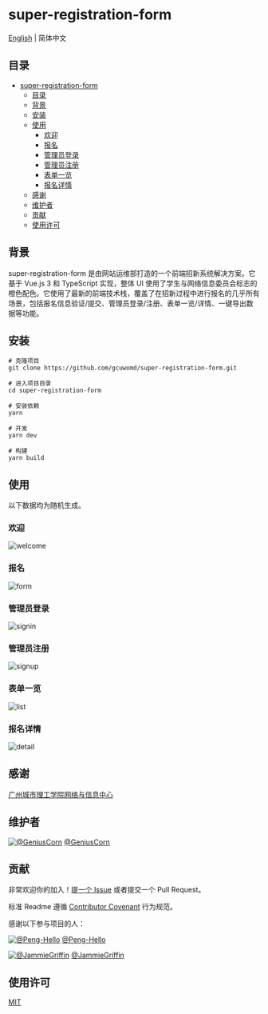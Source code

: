 # super-registration-form

[English](README.md) | 简体中文

## 目录

-   [super-registration-form](#super-registration-form)
    -   [目录](#目录)
    -   [背景](#背景)
    -   [安装](#安装)
    -   [使用](#使用)
        -   [欢迎](#欢迎)
        -   [报名](#报名)
        -   [管理员登录](#管理员登录)
        -   [管理员注册](#管理员注册)
        -   [表单一览](#表单一览)
        -   [报名详情](#报名详情)
    -   [感谢](#感谢)
    -   [维护者](#维护者)
    -   [贡献](#贡献)
    -   [使用许可](#使用许可)

## 背景

super-registration-form 是由网站运维部打造的一个前端招新系统解决方案。它基于 Vue.js 3 和 TypeScript 实现，整体 UI 使用了学生与网络信息委员会标志的橙色配色。它使用了最新的前端技术栈，覆盖了在招新过程中进行报名的几乎所有场景，包括报名信息验证/提交、管理员登录/注册、表单一览/详情、一键导出数据等功能。

## 安装

```shell
# 克隆项目
git clone https://github.com/gcuwomd/super-registration-form.git

# 进入项目目录
cd super-registration-form

# 安装依赖
yarn

# 开发
yarn dev

# 构建
yarn build
```

## 使用

以下数据均为随机生成。

### 欢迎

![welcome](./screenshot//welcome.png)

### 报名

![form](./screenshot//form.png)

### 管理员登录

![signin](./screenshot/signin.png)

### 管理员注册

![signup](./screenshot/signup.png)

### 表单一览

![list](./screenshot/list.png)

### 报名详情

![detail](./screenshot//details.png)

## 感谢

[广州城市理工学院网络与信息中心](https://nc.gcu.edu.cn/)

## 维护者

[![@GeniusCorn](https://avatars.githubusercontent.com/u/12198452?s=150&v=4)](https://github.com/GeniusCorn)
[@GeniusCorn](https://github.com/GeniusCorn)

## 贡献

非常欢迎你的加入！[提一个 Issue](https://github.com/gcuwomd/super-registration-form/issues/new) 或者提交一个 Pull Request。

标准 Readme 遵循 [Contributor Covenant](https://www.contributor-covenant.org/version/1/3/0/code-of-conduct/) 行为规范。

感谢以下参与项目的人：

[![@Peng-Hello](https://avatars.githubusercontent.com/u/70511773?s=150&v=4)](https://github.com/Peng-Hello)
[@Peng-Hello](https://github.com/Peng-Hello)

[![@JammieGriffin](https://avatars.githubusercontent.com/u/87066186?s=150&v=4)](https://github.com/JammieGriffin)
[@JammieGriffin](https://github.com/JammieGriffin)

## 使用许可

[MIT](LICENSE)
